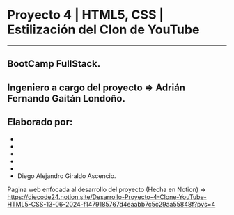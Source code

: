 # Proyecto 4 | HTML5, CSS | Estilización del Clon de YouTube
---

## BootCamp FullStack.

## Ingeniero a cargo del proyecto ⇒ **Adrián Fernando Gaitán Londoño.**

## Elaborado por:

- 
- 
- 
- 
- 
- Diego Alejandro Giraldo Ascencio.


Pagina web enfocada al desarrollo del proyecto (Hecha en Notion) => https://diecode24.notion.site/Desarrollo-Proyecto-4-Clone-YouTube-HTML5-CSS-13-06-2024-f1479185767d4eaabb7c5c29aa55848f?pvs=4